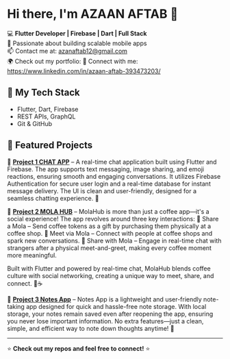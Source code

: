 
# Hi there, I'm AZAAN AFTAB 👋

💻 **Flutter Developer | Firebase | Dart | Full Stack**  
🚀 Passionate about building scalable mobile apps  
📫 Contact me at: azanaftab12@gmail.com  
🌍 Check out my portfolio: 
🔗 Connect with me: https://www.linkedin.com/in/azaan-aftab-393473203/ 

## 🚀 My Tech Stack  
- Flutter, Dart, Firebase  
- REST APIs, GraphQL  
- Git & GitHub  

## 📌 Featured Projects  
🔹 **[Project 1 CHAT APP](https://github.com/DivDash/chat-app)** – A real-time chat application built using Flutter and Firebase. The app supports text messaging, image sharing, and emoji reactions, ensuring smooth and engaging conversations. It utilizes Firebase Authentication for secure user login and a real-time database for instant message delivery. The UI is clean and user-friendly, designed for a seamless chatting experience. 🚀 

🔹 **[Project 2 MOLA HUB](https://github.com/DivDash/molahub)** – MolaHub is more than just a coffee app—it's a social experience! The app revolves around three key interactions:
🔹 Share a Mola – Send coffee tokens as a gift by purchasing them physically at a coffee shop.
🔹 Meet via Mola – Connect with people at coffee shops and spark new conversations.
🔹 Share with Mola – Engage in real-time chat with strangers after a physical meet-and-greet, making every coffee moment more meaningful.

Built with Flutter and powered by real-time chat, MolaHub blends coffee culture with social networking, creating a unique way to meet, share, and connect. 🚀☕

🔹 **[Project 3 Notes App]()** – Notes App is a lightweight and user-friendly note-taking app designed for quick and hassle-free note storage. With local storage, your notes remain saved even after reopening the app, ensuring you never lose important information. No extra features—just a clean, simple, and efficient way to note down thoughts anytime! 🚀

---

⭐ **Check out my repos and feel free to connect!** ⭐
